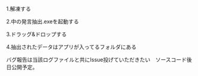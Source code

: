 1.解凍する

2.中の発言抽出.exeを起動する

3.ドラッグ&ドロップする

4.抽出されたデータはアプリが入ってるフォルダにある

バグ報告は当該ログファイルと共にIssue投げていただきたい　ソースコード後日公開予定。
